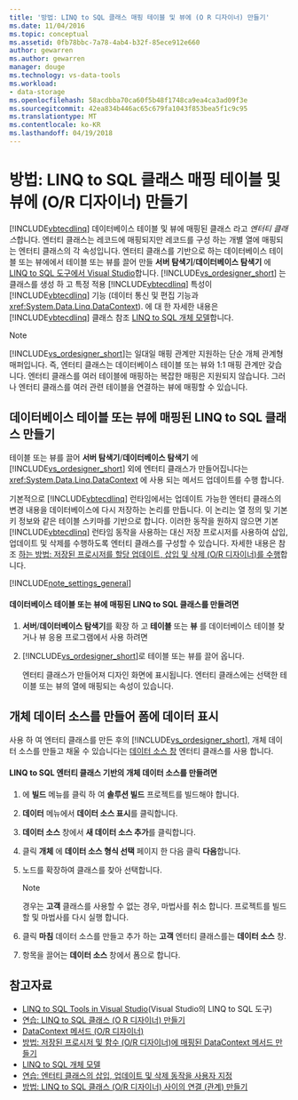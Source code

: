 ```yaml
---
title: '방법: LINQ to SQL 클래스 매핑 테이블 및 뷰에 (O R 디자이너) 만들기'
ms.date: 11/04/2016
ms.topic: conceptual
ms.assetid: 0fb78bbc-7a78-4ab4-b32f-85ece912e660
author: gewarren
ms.author: gewarren
manager: douge
ms.technology: vs-data-tools
ms.workload:
- data-storage
ms.openlocfilehash: 58acdbba70ca60f5b48f1748ca9ea4ca3ad09f3e
ms.sourcegitcommit: 42ea834b446ac65c679fa1043f853bea5f1c9c95
ms.translationtype: MT
ms.contentlocale: ko-KR
ms.lasthandoff: 04/19/2018
---
```

# <a name="how-to-create-linq-to-sql-classes-mapped-to-tables-and-views-or-designer"></a>방법: LINQ to SQL 클래스 매핑 테이블 및 뷰에 (O/R 디자이너) 만들기
[!INCLUDE[vbtecdlinq](../data-tools/includes/vbtecdlinq_md.md)] 데이터베이스 테이블 및 뷰에 매핑된 클래스 라고 *엔터티 클래스*합니다. 엔터티 클래스는 레코드에 매핑되지만 레코드를 구성 하는 개별 열에 매핑되는 엔터티 클래스의 각 속성입니다. 엔터티 클래스를 기반으로 하는 데이터베이스 테이블 또는 뷰에에서 테이블 또는 뷰를 끌어 만들 **서버 탐색기**/**데이터베이스 탐색기** 에 [LINQ to SQL 도구에서 Visual Studio](../data-tools/linq-to-sql-tools-in-visual-studio2.md)합니다. [!INCLUDE[vs_ordesigner_short](../data-tools/includes/vs_ordesigner_short_md.md)] 는 클래스를 생성 하 고 특정 적용 [!INCLUDE[vbtecdlinq](../data-tools/includes/vbtecdlinq_md.md)] 특성이 [!INCLUDE[vbtecdlinq](../data-tools/includes/vbtecdlinq_md.md)] 기능 (데이터 통신 및 편집 기능과 <xref:System.Data.Linq.DataContext>). 에 대 한 자세한 내용은 [!INCLUDE[vbtecdlinq](../data-tools/includes/vbtecdlinq_md.md)] 클래스 참조 [LINQ to SQL 개체 모델](/dotnet/framework/data/adonet/sql/linq/the-linq-to-sql-object-model)합니다.

> [!NOTE]
>  [!INCLUDE[vs_ordesigner_short](../data-tools/includes/vs_ordesigner_short_md.md)]는 일대일 매핑 관계만 지원하는 단순 개체 관계형 매퍼입니다. 즉, 엔터티 클래스는 데이터베이스 테이블 또는 뷰와 1:1 매핑 관계만 갖습니다. 엔터티 클래스를 여러 테이블에 매핑하는 복잡한 매핑은 지원되지 않습니다. 그러나 엔터티 클래스를 여러 관련 테이블을 연결하는 뷰에 매핑할 수 있습니다.

## <a name="create-linq-to-sql-classes-that-are-mapped-to-database-tables-or-views"></a>데이터베이스 테이블 또는 뷰에 매핑된 LINQ to SQL 클래스 만들기
 테이블 또는 뷰를 끌어 **서버 탐색기**/**데이터베이스 탐색기** 에 [!INCLUDE[vs_ordesigner_short](../data-tools/includes/vs_ordesigner_short_md.md)] 외에 엔터티 클래스가 만들어집니다는 <xref:System.Data.Linq.DataContext> 에 사용 되는 메서드 업데이트를 수행 합니다.

 기본적으로 [!INCLUDE[vbtecdlinq](../data-tools/includes/vbtecdlinq_md.md)] 런타임에서는 업데이트 가능한 엔터티 클래스의 변경 내용을 데이터베이스에 다시 저장하는 논리를 만듭니다. 이 논리는 열 정의 및 기본 키 정보와 같은 테이블 스키마를 기반으로 합니다. 이러한 동작을 원하지 않으면 기본 [!INCLUDE[vbtecdlinq](../data-tools/includes/vbtecdlinq_md.md)] 런타임 동작을 사용하는 대신 저장 프로시저를 사용하여 삽입, 업데이트 및 삭제를 수행하도록 엔터티 클래스를 구성할 수 있습니다. 자세한 내용은 참조 [하는 방법: 저장된 프로시저를 할당 업데이트, 삽입 및 삭제 (O/R 디자이너)를 수행](../data-tools/how-to-assign-stored-procedures-to-perform-updates-inserts-and-deletes-o-r-designer.md)합니다.

[!INCLUDE[note_settings_general](../data-tools/includes/note_settings_general_md.md)]

#### <a name="to-create-linq-to-sql-classes-that-are-mapped-to-database-tables-or-views"></a>데이터베이스 테이블 또는 뷰에 매핑된 LINQ to SQL 클래스를 만들려면

1.  **서버**/**데이터베이스 탐색기**를 확장 하 고 **테이블** 또는 **뷰** 를 데이터베이스 테이블 찾거나 뷰 응용 프로그램에서 사용 하려면

2.  [!INCLUDE[vs_ordesigner_short](../data-tools/includes/vs_ordesigner_short_md.md)]로 테이블 또는 뷰를 끌어 옵니다.

     엔터티 클래스가 만들어져 디자인 화면에 표시됩니다. 엔터티 클래스에는 선택한 테이블 또는 뷰의 열에 매핑되는 속성이 있습니다.

## <a name="create-an-object-data-source-and-display-the-data-on-a-form"></a>개체 데이터 소스를 만들어 폼에 데이터 표시
 사용 하 여 엔터티 클래스를 만든 후의 [!INCLUDE[vs_ordesigner_short](../data-tools/includes/vs_ordesigner_short_md.md)], 개체 데이터 소스를 만들고 채울 수 있습니다는 [데이터 소스 창](add-new-data-sources.md) 엔터티 클래스를 사용 합니다.

#### <a name="to-create-an-object-data-source-based-on-linq-to-sql-entity-classes"></a>LINQ to SQL 엔터티 클래스 기반의 개체 데이터 소스를 만들려면

1.  에 **빌드** 메뉴를 클릭 하 여 **솔루션 빌드** 프로젝트를 빌드해야 합니다.

2.  **데이터** 메뉴에서 **데이터 소스 표시**를 클릭합니다.

3.  **데이터 소스** 창에서 **새 데이터 소스 추가**를 클릭합니다.

4.  클릭 **개체** 에 **데이터 소스 형식 선택** 페이지 한 다음 클릭 **다음**합니다.

5.  노드를 확장하여 클래스를 찾아 선택합니다.

    > [!NOTE]
    >  경우는 **고객** 클래스를 사용할 수 없는 경우, 마법사를 취소 합니다. 프로젝트를 빌드할 및 마법사를 다시 실행 합니다.

6.  클릭 **마침** 데이터 소스를 만들고 추가 하는 **고객** 엔터티 클래스를는 **데이터 소스** 창.

7.  항목을 끌어는 **데이터 소스** 창에서 폼으로 합니다.

## <a name="see-also"></a>참고자료

- [LINQ to SQL Tools in Visual Studio](../data-tools/linq-to-sql-tools-in-visual-studio2.md)(Visual Studio의 LINQ to SQL 도구)
- [연습: LINQ to SQL 클래스 (O R 디자이너) 만들기](how-to-create-linq-to-sql-classes-mapped-to-tables-and-views-o-r-designer.md)
- [DataContext 메서드 (O/R 디자이너)](../data-tools/datacontext-methods-o-r-designer.md)
- [방법: 저장된 프로시저 및 함수 (O/R 디자이너)에 매핑된 DataContext 메서드 만들기](../data-tools/how-to-create-datacontext-methods-mapped-to-stored-procedures-and-functions-o-r-designer.md)
- [LINQ to SQL 개체 모델](/dotnet/framework/data/adonet/sql/linq/the-linq-to-sql-object-model)
- [연습: 엔터티 클래스의 삽입, 업데이트 및 삭제 동작을 사용자 지정](../data-tools/walkthrough-customizing-the-insert-update-and-delete-behavior-of-entity-classes.md)
- [방법: LINQ to SQL 클래스 (O/R 디자이너) 사이의 연결 (관계) 만들기](../data-tools/how-to-create-an-association-relationship-between-linq-to-sql-classes-o-r-designer.md)